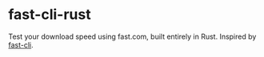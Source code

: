 # fast-cli-rust
Test your download speed using fast.com, built entirely in Rust. Inspired by [fast-cli](https://github.com/sindresorhus/fast-cli).
